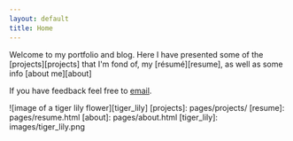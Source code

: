 ```yaml
---
layout: default
title: Home
---
```


Welcome to my portfolio and blog. Here I have presented some of the [projects][projects] that I'm fond of, my [r&eacute;sum&eacute;][resume], as well as some info [about me][about]

If you have feedback feel free to <a class="bl-email" href="/" data-email="MVvjjMGyA2bygrben99wGhJ9VSaY/bTEgenDoXsa8ZrCpwl7OBYYdpn8AnY=">email</a>.

![image of a tiger lily flower][tiger_lily]
[projects]: pages/projects/
[resume]: pages/resume.html
[about]: pages/about.html
[tiger_lily]: images/tiger_lily.png
